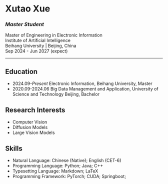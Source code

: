 # Xutao Xue

### *Master Student*

Master of Engineering in Electronic Information  
Institute of Artificial Intelligence   
Beihang University   | Beijing, China  
Sep 2024 - Jun 2027 (expect)   

---


## Education

- 2024.09-*Present* Electronic Information, Beihang University, Master
- 2020.09-2024.06  Big Data Management and Application, University of Science and Technology Beijing, Bachelor

## Research Interests

- Computer Vision
- Diffusion Models
- Large Vision Models

## Skills

- Natural Language: Chinese (Native); English (CET-6)
- Programming Language: Python; Java; C++
- Typesetting Language: Markdown; LaTeX 
- Programming Framework: PyTorch; CUDA; Springboot; 


<!--
**xuexutao/xuexutao** is a ✨ _special_ ✨ repository because its `README.md` (this file) appears on your GitHub profile.

Here are some ideas to get you started:

- 🔭 I’m currently working on ...
- 🌱 I’m currently learning ...
- 👯 I’m looking to collaborate on ...
- 🤔 I’m looking for help with ...
- 💬 Ask me about ...
- 📫 How to reach me: ...
- 😄 Pronouns: ...
- ⚡ Fun fact: ...
-->
